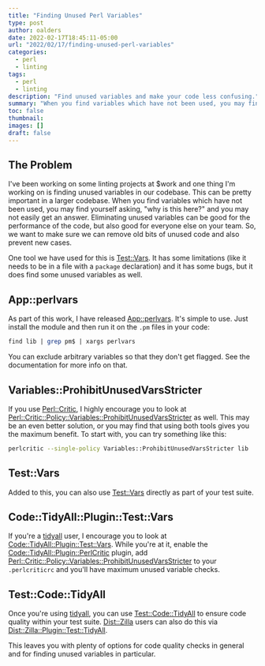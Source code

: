 ```yaml
---
title: "Finding Unused Perl Variables"
type: post
author: oalders
date: 2022-02-17T18:45:11-05:00
url: "2022/02/17/finding-unused-perl-variables"
categories:
  - perl
  - linting
tags:
  - perl
  - linting
description: "Find unused variables and make your code less confusing."
summary: "When you find variables which have not been used, you may find yourself asking, \"why is this here?\" and you may not easily get an answer. Eliminating unused variables can be good for the performance of the code, but also good for everyone else on your team. So, we want to make sure we can remove old bits of unused code and also prevent new cases."
toc: false
thumbnail:
images: []
draft: false
---
```

## The Problem

I've been working on some linting projects at $work and one thing I'm working
on is finding unused variables in our codebase. This can be pretty important in
a larger codebase. When you find variables which have not been used, you may
find yourself asking, "why is this here?" and you may not easily get an answer.
Eliminating unused variables can be good for the performance of the code, but
also good for everyone else on your team. So, we want to make sure we can
remove old bits of unused code and also prevent new cases.

One tool we have used for this is [Test::Vars](https://metacpan.org/pod/Test::Vars). It has some limitations (like it needs to be in a file with a `package` declaration) and it has some bugs, but it does find some unused variables as well.

## App::perlvars

As part of this work, I have released [App::perlvars](https://metacpan.org/pod/App::perlvars). It's simple to use. Just install the module and then run it on the `.pm` files in your code:

```perl
find lib | grep pm$ | xargs perlvars
```

You can exclude arbitrary variables so that they don't get flagged. See the documentation for more info on that.

## Variables::ProhibitUnusedVarsStricter

If you use [Perl::Critic](https://metacpan.org/pod/Perl::Critic), I highly
encourage you to look at
[Perl::Critic::Policy::Variables::ProhibitUnusedVarsStricter](https://metacpan.org/pod/Perl::Critic::Policy::Variables::ProhibitUnusedVarsStricter)
as well. This may be an even better solution, or you may find that using both
tools gives you the maximum benefit. To start with, you can try something like
this:

```bash
perlcritic --single-policy Variables::ProhibitUnusedVarsStricter lib
```

## Test::Vars

Added to this, you can also use [Test::Vars](https://metacpan.org/pod/Test::Vars) directly as part of your test suite.

## Code::TidyAll::Plugin::Test::Vars

If you're a [tidyall](https://metacpan.org/pod/tidyall) user, I encourage you
to look at
[Code::TidyAll::Plugin::Test::Vars](https://metacpan.org/pod/Code::TidyAll::Plugin::Test::Vars).
While you're at it, enable the
[Code::TidyAll::Plugin::PerlCritic](https://metacpan.org/pod/Code::TidyAll::Plugin::PerlCritic)
plugin, add
[Perl::Critic::Policy::Variables::ProhibitUnusedVarsStricter](https://metacpan.org/pod/Perl::Critic::Policy::Variables::ProhibitUnusedVarsStricter)
to your `.perlcriticrc` and you'll have maximum unused variable checks.

## Test::Code::TidyAll

Once you're using [tidyall](https://metacpan.org/pod/tidyall), you can use
[Test::Code::TidyAll](https://metacpan.org/pod/Test::Code::TidyAll) to ensure
code quality within your test suite.
[Dist::Zilla](https://metacpan.org/pod/Dist::Zilla) users can also do this via
[Dist::Zilla::Plugin::Test::TidyAll](https://metacpan.org/pod/Dist::Zilla::Plugin::Test::TidyAll).

This leaves you with plenty of options for code quality checks in general and
for finding unused variables in particular.
